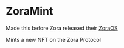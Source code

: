 # ZoraMint

Made this before Zora released their [ZoraOS](https://zora.engineering/protocol/smart-contracts)

Mints a new NFT on the Zora Protocol

